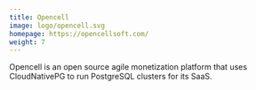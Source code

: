 ```yaml
---
title: Opencell
image: logo/opencell.svg
homepage: https://opencellsoft.com/
weight: 7
---
```


Opencell is an open source agile monetization platform that uses CloudNativePG to run PostgreSQL clusters for its SaaS.